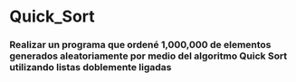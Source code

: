 # Quick_Sort

### Realizar un programa que ordené 1,000,000 de elementos generados aleatoriamente por medio del algoritmo Quick Sort utilizando listas doblemente ligadas
